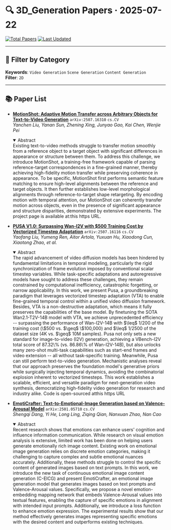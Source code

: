 # 🔍 3D_Generation Papers · 2025-07-22

[![Total Papers](https://img.shields.io/badge/Papers-3-2688EB)]()
[![Last Updated](https://img.shields.io/badge/dynamic/json?url=https://api.github.com/repos/tavish9/awesome-daily-AI-arxiv/commits/main&query=%24.commit.author.date&label=updated&color=orange)]()

---

## 📌 Filter by Category
**Keywords**: `Video Generation` `Scene Generation` `Content Generation`  
**Filter**: `2D`

---

## 📚 Paper List

- **[MotionShot: Adaptive Motion Transfer across Arbitrary Objects for Text-to-Video Generation](https://arxiv.org/abs/2507.16310)**  `arXiv:2507.16310`  `cs.CV`  
  _Yanchen Liu, Yanan Sun, Zhening Xing, Junyao Gao, Kai Chen, Wenjie Pei_
  <details open><summary>Abstract</summary>
  Existing text-to-video methods struggle to transfer motion smoothly from a reference object to a target object with significant differences in appearance or structure between them. To address this challenge, we introduce MotionShot, a training-free framework capable of parsing reference-target correspondences in a fine-grained manner, thereby achieving high-fidelity motion transfer while preserving coherence in appearance. To be specific, MotionShot first performs semantic feature matching to ensure high-level alignments between the reference and target objects. It then further establishes low-level morphological alignments through reference-to-target shape retargeting. By encoding motion with temporal attention, our MotionShot can coherently transfer motion across objects, even in the presence of significant appearance and structure disparities, demonstrated by extensive experiments. The project page is available at:this https URL.
  </details>

- **[PUSA V1.0: Surpassing Wan-I2V with $500 Training Cost by Vectorized Timestep Adaptation](https://arxiv.org/abs/2507.16116)**  `arXiv:2507.16116`  `cs.CV`  
  _Yaofang Liu, Yumeng Ren, Aitor Artola, Yuxuan Hu, Xiaodong Cun, Xiaotong Zhao, et al._
  <details open><summary>Abstract</summary>
  The rapid advancement of video diffusion models has been hindered by fundamental limitations in temporal modeling, particularly the rigid synchronization of frame evolution imposed by conventional scalar timestep variables. While task-specific adaptations and autoregressive models have sought to address these challenges, they remain constrained by computational inefficiency, catastrophic forgetting, or narrow applicability. In this work, we present Pusa, a groundbreaking paradigm that leverages vectorized timestep adaptation (VTA) to enable fine-grained temporal control within a unified video diffusion framework. Besides, VTA is a non-destructive adaptation, which means it fully preserves the capabilities of the base model. By finetuning the SOTA Wan2.1-T2V-14B model with VTA, we achieve unprecedented efficiency -- surpassing the performance of Wan-I2V-14B with $\leq$ 1/200 of the training cost (\$500 vs. $\geq$ \$100,000) and $\leq$ 1/2500 of the dataset size (4K vs. $\geq$ 10M samples). Pusa not only sets a new standard for image-to-video (I2V) generation, achieving a VBench-I2V total score of 87.32\% (vs. 86.86\% of Wan-I2V-14B), but also unlocks many zero-shot multi-task capabilities such as start-end frames and video extension -- all without task-specific training. Meanwhile, Pusa can still perform text-to-video generation. Mechanistic analyses reveal that our approach preserves the foundation model's generative priors while surgically injecting temporal dynamics, avoiding the combinatorial explosion inherent to vectorized timesteps. This work establishes a scalable, efficient, and versatile paradigm for next-generation video synthesis, democratizing high-fidelity video generation for research and industry alike. Code is open-sourced atthis https URL
  </details>

- **[EmotiCrafter: Text-to-Emotional-Image Generation based on Valence-Arousal Model](https://arxiv.org/abs/2501.05710)**  `arXiv:2501.05710`  `cs.CV`  
  _Shengqi Dang, Yi He, Long Ling, Ziqing Qian, Nanxuan Zhao, Nan Cao_
  <details open><summary>Abstract</summary>
  Recent research shows that emotions can enhance users' cognition and influence information communication. While research on visual emotion analysis is extensive, limited work has been done on helping users generate emotionally rich image content. Existing work on emotional image generation relies on discrete emotion categories, making it challenging to capture complex and subtle emotional nuances accurately. Additionally, these methods struggle to control the specific content of generated images based on text prompts. In this work, we introduce the new task of continuous emotional image content generation (C-EICG) and present EmotiCrafter, an emotional image generation model that generates images based on text prompts and Valence-Arousal values. Specifically, we propose a novel emotion-embedding mapping network that embeds Valence-Arousal values into textual features, enabling the capture of specific emotions in alignment with intended input prompts. Additionally, we introduce a loss function to enhance emotion expression. The experimental results show that our method effectively generates images representing specific emotions with the desired content and outperforms existing techniques.
  </details>
